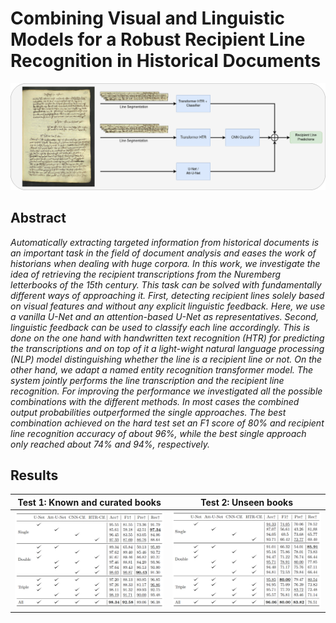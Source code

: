 # Combining Visual and Linguistic Models for a Robust Recipient Line Recognition in Historical Documents 

![Overview](img/DAS22_overview_draft.png)

## Abstract
_Automatically extracting targeted information from historical documents is an important task in the field of document analysis and eases the work of historians when dealing with huge corpora.
In this work, we investigate the idea of retrieving the recipient transcriptions from the Nuremberg letterbooks of the 15th century.
This task can be solved with fundamentally different ways of approaching it. First, detecting recipient lines solely based on visual features and without any explicit linguistic feedback. Here, we use a vanilla U-Net and an attention-based U-Net as representatives.
Second, linguistic feedback can be used to classify each line accordingly. This is done on the one hand with handwritten text recognition (HTR) for predicting the transcriptions and on top of it a light-wight natural language processing (NLP) model distinguishing whether the line is a recipient line or not. On the other hand, we adapt a named entity recognition transformer model. The system jointly performs the line transcription and the recipient line recognition.
For improving the performance we investigated all the possible combinations with the different methods.
In most cases the combined output probabilities outperformed the single approaches.
The best combination achieved on the hard test set an F1 score of 80% and recipient line recognition accuracy of about 96%, while the best single approach only reached about 74% and 94%, respectively._

## Results

| Test 1: Known and curated books | Test 2: Unseen books |
|---|---|
| ![Test1](img/results_test1.png) | ![Test2](img/results_test2.png) |
